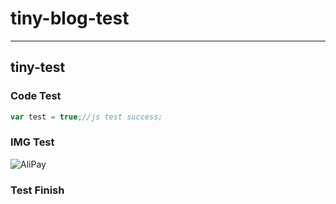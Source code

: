 # tiny-blog-test
---

## tiny-test

### Code Test

```javascript
var test = true;//js test success;
```
### IMG Test

![AliPay](https://img.alicdn.com/tps/TB17ghmIFXXXXXAXFXXXXXXXXXX.png)

### Test Finish
